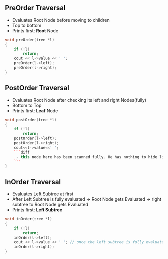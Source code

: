 ## PreOrder Traversal
+ Evaluates Root Node before moving to children
+ Top to bottom
+ Prints first: **Root** Node 
```cpp
void preOrder(tree *l)
{
    if (!l)
        return;
    cout << l->value << ' ';
    preOrder(l->left);
    preOrder(l->right);
}
```

## PostOrder Traversal
+ Evaluates Root Node after checking its left and right Nodes(fully)
+ Bottom to Top
+ Prints first: **Leaf** Node 
```cpp
void postOrder(tree *l)
{
    if (!l)
        return;
    postOrder(l->left);
    postOrder(l->right);
    cout<<l->value<<' ';
    ```diff
     - this node here has been scanned fully. He has nothing to hide like the brand All Clear says "Nothing to hide"
    ```
}
```
## InOrder Traversal
+ Evaluates Left Subtree at first
+ After Left Subtree is fully evaluated -> Root Node gets Evaluated -> right subtree to Root Node gets Evaluated
+ Prints first: **Left Subtree**
```cpp
void inOrder(tree *l)
{
    if (!l)
        return;
    inOrder(l->left);
    cout << l->value << ' '; // once the left subtree is fully evaluated
    inOrder(l->right);
}
```
